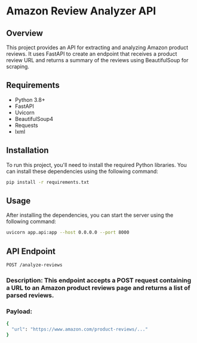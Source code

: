 # Amazon Review Analyzer API

## Overview

This project provides an API for extracting and analyzing Amazon product reviews. It uses FastAPI to create an endpoint that receives a product review URL and returns a summary of the reviews using BeautifulSoup for scraping.

## Requirements

- Python 3.8+
- FastAPI
- Uvicorn
- BeautifulSoup4
- Requests
- lxml

## Installation

To run this project, you'll need to install the required Python libraries. You can install these dependencies using the following command:

```sh
pip install -r requirements.txt
```

## Usage
After installing the dependencies, you can start the server using the following command:
```sh
uvicorn app.api:app --host 0.0.0.0 --port 8000
```
## API Endpoint
```sh
POST /analyze-reviews
```
### Description: This endpoint accepts a POST request containing a URL to an Amazon product reviews page and returns a list of parsed reviews.
### Payload:
```sh
{
  "url": "https://www.amazon.com/product-reviews/..."
}
```
